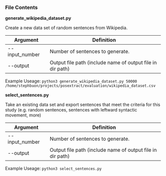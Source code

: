 ### File Contents


**generate_wikipedia_dataset.py** 

Create a new data set of random sentences from Wikipedia.

| Argument  | Definition |
| ------------- | ------------- |
| --input_number | Number of sentences to generate. |
| --output  | Output file path (include name of output file in dir path) |

Example Useage:
`python3 generate_wikipedia_dataset.py 50000 /home/stephbuon/projects/posextract/evaluation/wikipedia_dataset.csv`

**select_sentences.py** 

Take an existing data set and export sentences that meet the criteria for this study (e.g. random sentences, sentences with leftward syntactic movement, more)

| Argument  | Definition |
| ------------- | ------------- |
| --input_number | Number of sentences to generate. |
| --output  | Output file path (include name of output file in dir path) |

Example Useage:
`python3 select_sentences.py`